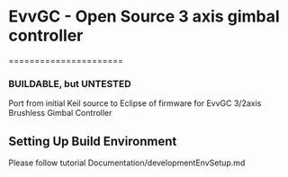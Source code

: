 # EvvGC - Open Source 3 axis gimbal controller #
======================
### BUILDABLE, but UNTESTED ###

Port from initial Keil source to Eclipse of firmware for EvvGC 3/2axis Brushless Gimbal Controller

## Setting Up Build Environment ##

Please follow tutorial Documentation/developmentEnvSetup.md